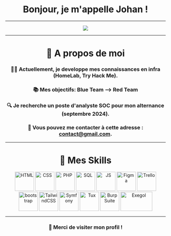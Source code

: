 <div align="center">
<h1 align="center">Bonjour, je m'appelle Johan !</h1>

---

![](https://komarev.com/ghpvc/?username=Johan-Lhuile&color=FF5500)

---

# 📝 A propos de moi

### 👨‍💻 Actuellement, je developpe mes connaissances en infra (HomeLab, Try Hack Me).

### 📚 Mes objectifs: Blue Team --> Red Team

### 🔍 Je recherche un poste d'analyste SOC pour mon alternance (septembre 2024).

### 📧 Vous pouvez me contacter à cette adresse : [contact@gmail.com](mailto:lhuilejohan85@gmail.com).

---


# 🧰 Mes Skills


  <img src="https://imgur.com/BZQoAH7.png" alt="HTML" width="60" height="60">
  <img src="https://i.imgur.com/8TjTunE.png" alt="CSS" width="60" height="60">
  <img src="https://i.imgur.com/x2zVqM4.png" alt="PHP" width="60" height="60">
  <img src="https://upload.wikimedia.org/wikipedia/fr/6/62/MySQL.svg" alt="SQL" width="60" height="60">
  <img src="https://i.imgur.com/ZZxpMuV.png" alt="JS" width="60" height="60">
  <img src="https://imgur.com/u5JmiQy.png" alt="Figma" width="60" height="60">
  <img src="https://logo-marque.com/wp-content/uploads/2021/03/Trello-Logo.png" alt="Trello" width="60" height="60">
  
  <img src="https://consultant-webdesigner.fr/wp-content/uploads/2020/04/bootstrap_4-icon.png" alt="bootstrap" width="60" height="60">
  <img src="https://imgur.com/k4m0csO.png" alt="TailwindCSS" width="60" height="60">
  <img src="https://symfony.com/logos/symfony_black_03.svg" alt="Symfony" width="60" height="60">
  <img src="https://upload.wikimedia.org/wikipedia/commons/3/35/Tux.svg" alt="Tux" width="60" height="60">
  <img src="https://albertoestrada.es/wp-content/uploads/2023/02/burp-suite-logo.png" alt="BurpSuite" width="60" height="60">
  <img src="https://raw.githubusercontent.com/ThePorgs/Exegol-docs/main/.assets/rounded_social_preview.png" alt="Exegol" width="100" height="60">





---



### 🚀 Merci de visiter mon profil !   
</div>
